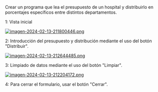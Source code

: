 Crear un programa que lea el presupuesto de un hospital y distribuirlo en porcentajes específicos entre distintos departamentos.

1: Vista inicial

[![imagen-2024-02-13-211800446.png](https://i.postimg.cc/8PZvWK79/imagen-2024-02-13-211800446.png)](https://postimg.cc/nCQMf1YG)

2: Introducción del presupuesto y distribución mediante el uso del botón "Distribuir".

[![imagen-2024-02-13-212644485.png](https://i.postimg.cc/3JGM06fJ/imagen-2024-02-13-212644485.png)](https://postimg.cc/QHjYR6rR)

3: Limpiado de datos mediante el uso del botón "Limpiar".

[![imagen-2024-02-13-212204172.png](https://i.postimg.cc/J400w1hY/imagen-2024-02-13-212204172.png)](https://postimg.cc/nC8pBfBq)

4: Para cerrar el formulario, usar el botón "Cerrar".

